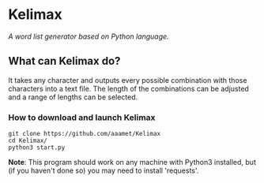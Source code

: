 # Kelimax
*A word list generator based on Python language.*
## What can Kelimax do?
It takes any character and outputs every possible combination with those characters into a text file. The length of the combinations can be adjusted and a range of lengths can be selected.
### How to download and launch Kelimax
```
git clone https://github.com/aaamet/Kelimax
cd Kelimax/
python3 start.py
```
**Note**: This program should work on any machine with Python3 installed, but (if you haven't done so) you may need to install 'requests'.
